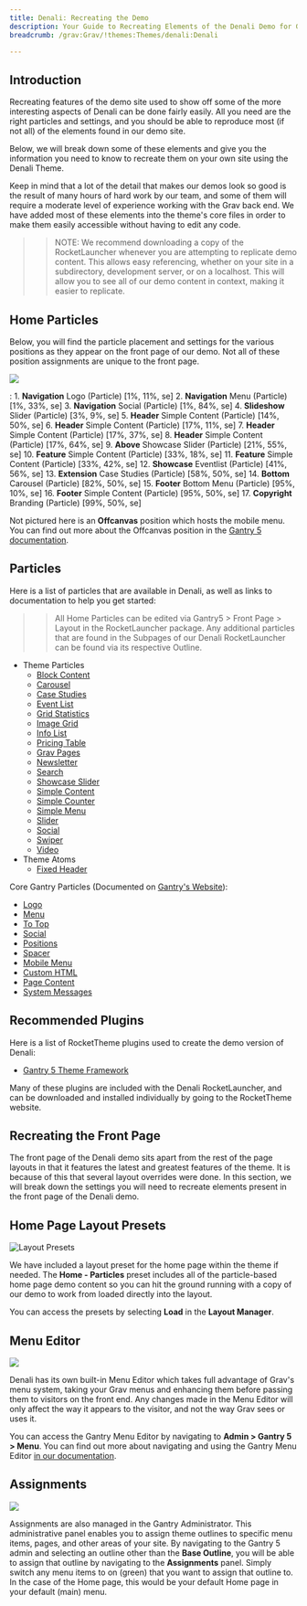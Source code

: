 ```yaml
---
title: Denali: Recreating the Demo
description: Your Guide to Recreating Elements of the Denali Demo for Grav
breadcrumb: /grav:Grav/!themes:Themes/denali:Denali

---
```


Introduction
-----

Recreating features of the demo site used to show off some of the more interesting aspects of Denali can be done fairly easily. All you need are the right particles and settings, and you should be able to reproduce most (if not all) of the elements found in our demo site.

Below, we will break down some of these elements and give you the information you need to know to recreate them on your own site using the Denali Theme.

Keep in mind that a lot of the detail that makes our demos look so good is the result of many hours of hard work by our team, and some of them will require a moderate level of experience working with the Grav back end. We have added most of these elements into the theme's core files in order to make them easily accessible without having to edit any code.

>> NOTE: We recommend downloading a copy of the RocketLauncher whenever you are attempting to replicate demo content. This allows easy referencing, whether on your site in a subdirectory, development server, or on a localhost. This will allow you to see all of our demo content in context, making it easier to replicate.

Home Particles
-----

Below, you will find the particle placement and settings for the various positions as they appear on the front page of our demo. Not all of these position assignments are unique to the front page.

![](assets/denali2.png)

:   1. **Navigation** Logo (Particle) [1%, 11%, se]
	2. **Navigation** Menu (Particle) [1%, 33%, se]
	3. **Navigation** Social (Particle) [1%, 84%, se]
    4. **Slideshow** Slider (Particle) [3%, 9%, se]
    5. **Header** Simple Content (Particle) [14%, 50%, se]
    6. **Header** Simple Content (Particle) [17%, 11%, se]
    7. **Header** Simple Content (Particle) [17%, 37%, se]
    8. **Header** Simple Content (Particle) [17%, 64%, se]
    9. **Above** Showcase Slider (Particle) [21%, 55%, se]
    10. **Feature** Simple Content (Particle) [33%, 18%, se]
    11. **Feature** Simple Content (Particle) [33%, 42%, se]
    12. **Showcase** Eventlist (Particle) [41%, 56%, se]
    13. **Extension** Case Studies (Particle) [58%, 50%, se]
    14. **Bottom** Carousel (Particle) [82%, 50%, se]
    15. **Footer** Bottom Menu (Particle) [95%, 10%, se]
    16. **Footer** Simple Content (Particle) [95%, 50%, se]
    17. **Copyright** Branding (Particle) [99%, 50%, se]

Not pictured here is an **Offcanvas** position which hosts the mobile menu. You can find out more about the Offcanvas position in the [Gantry 5 documentation](http://docs.gantry.org/gantry5/configure/layout-manager#offcanvas-section).

Particles
-----

Here is a list of particles that are available in Denali, as well as links to documentation to help you get started:

>> All Home Particles can be edited via Gantry5 > Front Page > Layout in the RocketLauncher package. Any additional particles that are found in the Subpages of our Denali RocketLauncher can be found via its respective Outline.

- Theme Particles
    * [Block Content](particle_block.md)
    + [Carousel](particle_carousel.md)
    + [Case Studies](particle_case.md)
    + [Event List](particle_event.md)
    + [Grid Statistics](particle_grid.md)
    + [Image Grid](particle_image.md)
    + [Info List](particle_info.md)
    + [Pricing Table](particle_pricing.md)
    + [Grav Pages](particle_grav.md)
    + [Newsletter](particle_newsletter.md)
    + [Search](particle_search.md)
    + [Showcase Slider](particle_showcase.md)
    + [Simple Content](particle_simple.md)
    + [Simple Counter](particle_simplecounter.md)
    + [Simple Menu](particle_simplemenu.md)
    + [Slider](particle_slider.md)
    + [Social](particle_social.md)
    + [Swiper](particle_swiper.md)
    + [Video](particle_video.md)
- Theme Atoms
    + [Fixed Header](atom_fixedheader.md)

Core Gantry Particles (Documented on [Gantry's Website](http://gantry.org)):

* [Logo](http://docs.gantry.org/gantry5/particles/logo)
* [Menu](http://docs.gantry.org/gantry5/particles/menu-control)
* [To Top](http://docs.gantry.org/gantry5/particles/to-top)
* [Social](http://docs.gantry.org/gantry5/particles/social)
* [Positions](http://docs.gantry.org/gantry5/particles/position)
* [Spacer](http://docs.gantry.org/gantry5/particles/spacer)
* [Mobile Menu](http://docs.gantry.org/gantry5/particles/mobile-menu)
* [Custom HTML](http://docs.gantry.org/gantry5/particles/custom-html)
* [Page Content](http://docs.gantry.org/gantry5/particles/page-content)
* [System Messages](http://docs.gantry.org/gantry5/particles/system-messages)

Recommended Plugins
-----

Here is a list of RocketTheme plugins used to create the demo version of Denali:

* [Gantry 5 Theme Framework](http://gantry.org/)

Many of these plugins are included with the Denali RocketLauncher, and can be downloaded and installed individually by going to the RocketTheme website.

Recreating the Front Page
-----

The front page of the Denali demo sits apart from the rest of the page layouts in that it features the latest and greatest features of the theme. It is because of this that several layout overrides were done. In this section, we will break down the settings you will need to recreate elements present in the front page of the Denali demo.

Home Page Layout Presets
-----

![Layout Presets](assets/layout_presets.jpeg)

We have included a layout preset for the home page within the theme if needed. The **Home - Particles** preset includes all of the particle-based home page demo content so you can hit the ground running with a copy of our demo to work from loaded directly into the layout.

You can access the presets by selecting **Load** in the **Layout Manager**.

Menu Editor
-----

![](assets/menu_1.jpeg)

Denali has its own built-in Menu Editor which takes full advantage of Grav's menu system, taking your Grav menus and enhancing them before passing them to visitors on the front end. Any changes made in the Menu Editor will only affect the way it appears to the visitor, and not the way Grav sees or uses it.

You can access the Gantry Menu Editor by navigating to **Admin > Gantry 5 > Menu**. You can find out more about navigating and using the Gantry Menu Editor [in our documentation](http://docs.gantry.org/gantry5/configure/menu-editor).

Assignments
-----

![](assets/assignments_1.jpeg)

Assignments are also managed in the Gantry Administrator. This administrative panel enables you to assign theme outlines to specific menu items, pages, and other areas of your site. By navigating to the Gantry 5 admin and selecting an outline other than the **Base Outline**, you will be able to assign that outline by navigating to the **Assignments** panel. Simply switch any menu items to on (green) that you want to assign that outline to. In the case of the Home page, this would be your default Home page in your default (main) menu.
